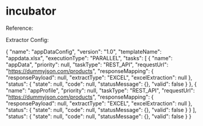 # incubator


Reference:

Extractor Config:

{
    "name": "appDataConfig",
    "version": "1.0",
    "templateName": "appdata.xlsx",
    "executionType": "PARALLEL",
    "tasks": [
        {
            "name": "appData",
            "priority": null,
            "taskType": "REST_API",
            "requestUrl": "https://dummyjson.com/products",
            "responseMapping": {
                "responsePayload": null,
                "extractType": "EXCEL",
                "excelExtraction": null
            },
            "status": {
                "state": null,
                "code": null,
                "statusMessage": {},
                "valid": false
            }
        },
        {
            "name": "appProfile",
            "priority": null,
            "taskType": "REST_API",
            "requestUrl": "https://dummyjson.com/products",
            "responseMapping": {
                "responsePayload": null,
                "extractType": "EXCEL",
                "excelExtraction": null
            },
            "status": {
                "state": null,
                "code": null,
                "statusMessage": {},
                "valid": false
            }
        }
    ],
    "status": {
        "state": null,
        "code": null,
        "statusMessage": {},
        "valid": false
    }
}




